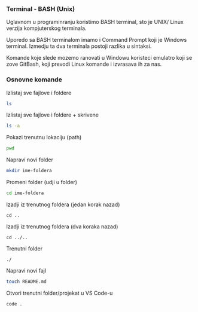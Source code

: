 ### Terminal - BASH (Unix)



Uglavnom u programinranju koristimo BASH terminal, sto je UNIX/ Linux verzija kompjuterskog terminala.

Uporedo sa BASH terminalom imamo i Command Prompt koji je Windows terminal. Izmedju ta dva terminala postoji razlika u sintaksi.



Komande koje slede mozemo ranovati u Windowu koristeci emulatro koji se zove GitBash, koji prevodi Linux komande i izvrasava ih za nas.



### Osnovne komande 



Izlistaj sve fajlove i foldere

```bash
ls
```



Izlistaj sve fajlove i foldere + skrivene

```bash
ls -a
```





Pokazi trenutnu lokaciju (path)

```bash
pwd
```



Napravi novi folder 

```bash
mkdir ime-foldera
```



Promeni folder (udji u folder)

```bash
cd ime-foldera
```



Izadji iz trenutnog foldera (jedan korak nazad)

```
cd ..
```



Izadji iz trenutnog foldera (dva koraka nazad)

```
cd ../..
```



Trenutni folder

```
./
```



Napravi novi fajl

```bash
touch README.md
```



Otvori trenutni folder/projekat u VS Code-u

```\
code .
```

